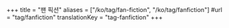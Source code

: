 +++
title = "팬 픽션"
aliases = ["/ko/tag/fan-fiction", "/ko/tag/fanfiction"]
#url = "tag/fanfiction"
translationKey = "tag-fanfiction"
+++
